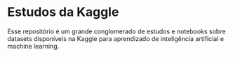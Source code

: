 # Estudos da Kaggle

Esse repositório é um grande conglomerado de estudos e notebooks sobre datasets disponíveis na Kaggle para aprendizado de inteligência artificial e machine learning.

